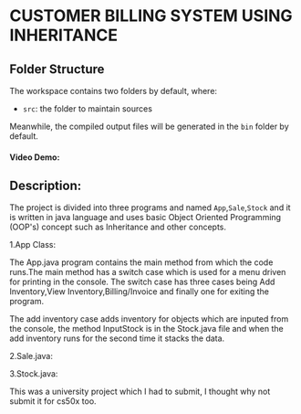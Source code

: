 # CUSTOMER BILLING SYSTEM USING INHERITANCE

## Folder Structure

The workspace contains two folders by default, where:

- `src`: the folder to maintain sources

Meanwhile, the compiled output files will be generated in the `bin` folder by default.

#### Video Demo:
## Description:

The project is divided into three programs and named `App`,`Sale`,`Stock` and it is written in java language and uses basic Object Oriented Programming (OOP's) concept such as Inheritance and other concepts.

1.App Class:

   The App.java program contains the main method from which the code runs.The main method has a switch case which is used for a menu driven for printing in the console. The switch case has three cases being Add Inventory,View Inventory,Billing/Invoice and finally one for exiting the program.

   The add inventory case adds inventory for objects which are inputed from the console, the method InputStock is in the Stock.java file and when the add inventory runs for the second time it stacks the data.

2.Sale.java:

3.Stock.java:

This was a university project which I had to submit, I thought why not submit it for cs50x too.
